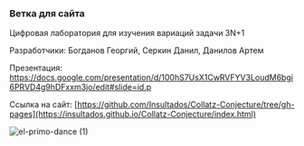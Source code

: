 ### Ветка для сайта ###


Цифровая лаборатория для изучения вариаций задачи 3N+1

Разработчики: Богданов Георгий, Серкин Данил, Данилов Артем

Презентация: https://docs.google.com/presentation/d/100hS7UsX1CwRVFYV3LoudM6bgi6PRVD4g9hDFxxm3jo/edit#slide=id.p

Ссылка на сайт: [https://github.com/Insultados/Collatz-Conjecture/tree/gh-pages](https://insultados.github.io/Collatz-Conjecture/index.html)

![el-primo-dance (1)](https://user-images.githubusercontent.com/90966500/171986536-aa7577e9-a4c5-4ea6-9f4c-827ff6e0e23b.gif)
